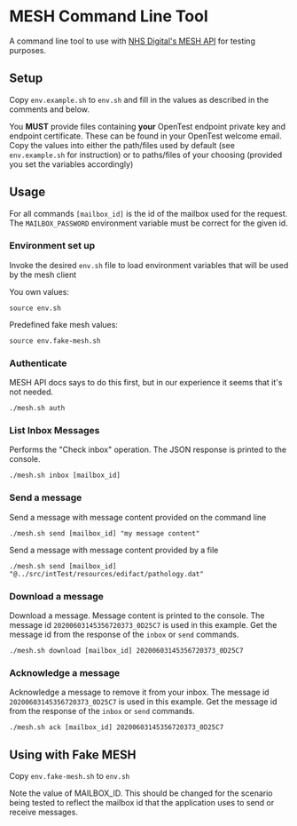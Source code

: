 # MESH Command Line Tool

A command line tool to use with [NHS Digital's MESH API](https://meshapi.docs.apiary.io/) for testing purposes.

## Setup

Copy `env.example.sh` to `env.sh` and fill in the values as described in the comments and below.

You **MUST** provide files containing **your** OpenTest endpoint private key and endpoint certificate.
These can be found in your OpenTest welcome email. Copy the values into either the path/files used by default
(see `env.example.sh` for instruction) or to paths/files of your choosing (provided you set the variables
accordingly)

## Usage

For all commands `[mailbox_id]` is the id of the mailbox used for the request. The `MAILBOX_PASSWORD` environment
variable must be correct for the given id.

### Environment set up

Invoke the desired `env.sh` file to load environment variables that will be used by the mesh client

You own values:

    source env.sh

Predefined fake mesh values:

    source env.fake-mesh.sh

### Authenticate

MESH API docs says to do this first, but in our experience it seems that it's not needed.

    ./mesh.sh auth
    
### List Inbox Messages

Performs the "Check inbox" operation. The JSON response is printed to the console.

    ./mesh.sh inbox [mailbox_id]
    
### Send a message

Send a message with message content provided on the command line

    ./mesh.sh send [mailbox_id] "my message content"
    
Send a message with message content provided by a file

    ./mesh.sh send [mailbox_id] "@../src/intTest/resources/edifact/pathology.dat"
    
### Download a message

Download a message. Message content is printed to the console. The message id `20200603145356720373_0D25C7` 
is used in this example. Get the message id from the response of the `inbox` or `send` commands.

    ./mesh.sh download [mailbox_id] 20200603145356720373_0D25C7

### Acknowledge a message

Acknowledge a message to remove it from your inbox. The message id `20200603145356720373_0D25C7` 
is used in this example. Get the message id from the response of the `inbox` or `send` commands.

    ./mesh.sh ack [mailbox_id] 20200603145356720373_0D25C7

## Using with Fake MESH

Copy `env.fake-mesh.sh` to `env.sh`
    
Note the value of MAILBOX_ID. This should be changed for the scenario being tested to reflect the mailbox id that the 
application uses to send or receive messages.
